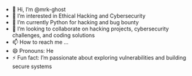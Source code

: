 - 👋 Hi, I’m @mrk-ghost
- 👀 I’m interested in Ethical Hacking and Cybersecurity
- 🌱 I’m currently Python for hacking and bug bounty
- 💞️ I’m looking to collaborate on hacking projects, cybersecurity challenges, and coding solutions
- 📫 How to reach me ...
- 😄 Pronouns: He
- ⚡ Fun fact: I’m passionate about exploring vulnerabilities and building secure systems

<!---
mrk-ghost/mrk-ghost is a ✨ special ✨ repository because its `README.md` (this file) appears on your GitHub profile.
You can click the Preview link to take a look at your changes.
--->
